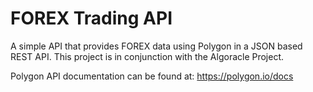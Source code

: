 # FOREX Trading API

A simple API that provides FOREX data using Polygon in a JSON based REST API. This project is in conjunction with the Algoracle Project.

Polygon API documentation can be found at:
    https://polygon.io/docs

